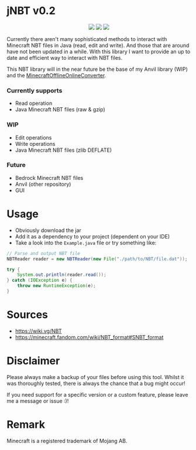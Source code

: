 # jNBT v0.2
<p align="center">
  <img src="https://img.shields.io/badge/version-0.2-blue">
  <img src="https://img.shields.io/badge/minecraft-1.21.4 (Java)-green">
  <img src="https://img.shields.io/badge/java-21-red">
</p>
Currently there aren't many sophisticated methods to interact with Minecraft NBT files in Java (read, edit and write). 
And those that are around have not been updated in a while. With this library I want to provide an up to date and efficient way to interact with NBT files.

This NBT library will in the near future be the base of my Anvil library (WIP) and the [MinecraftOfflineOnlineConverter](https://github.com/paul-eff/MinecraftOfflineOnlineConverter).

### Currently supports
- Read operation
- Java Minecraft NBT files (raw & gzip)
### WIP
- Edit operations
- Write operations
- Java Minecraft NBT files (zlib DEFLATE)
### Future
- Bedrock Minecraft NBT files
- Anvil (other repository)
- GUI

# Usage

- Obviously download the jar
- Add it as a dependency to your project (dependent on your IDE)
- Take a look into the `Example.java` file or try something like:
```java
// Parse and output NBT file
NBTReader reader = new NBTReader(new File("./path/to/NBT/file.dat"));

try {
    System.out.println(reader.read());
} catch (IOException e) {
    throw new RuntimeException(e);
}
```

# Sources
- https://wiki.vg/NBT
- https://minecraft.fandom.com/wiki/NBT_format#SNBT_format

# Disclaimer
Please always make a backup of your files before using this tool.
Whilst it was thoroughly tested, there is always the chance that a bug might occur!

If you need support for a specific version or a custom feature, please leave me a message or issue :)!

# Remark
Minecraft is a registered trademark of Mojang AB.

